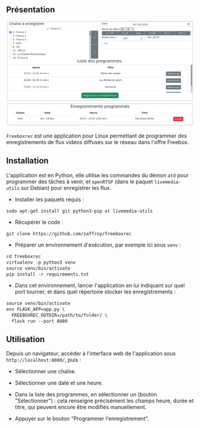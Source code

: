 ## Présentation

![Screenshot](freeboxrec.png)

`Freeboxrec` est une application pour Linux permettant de programmer
des enregistrements de flux vidéos diffusés sur le réseau dans l'offre
Freebox.

## Installation

L'application est en Python, elle utilise les commandes du démon `atd`
pour programmer des tâches à venir, et `openRTSP` (dans le paquet
`livemedia-utils` sur Debian) pour enregistrer les flux.

* Installer les paquets requis :

```
sudo apt-get install git python3-pip at livemedia-utils
```

* Récupérer le code :

```
git clone https://github.com/saffroy/freeboxrec
```

* Préparer un environnement d'exécution, par exemple ici sous `venv` :
 
```
cd freeboxrec
virtualenv -p python3 venv
source venv/bin/activate
pip install -r requirements.txt
```

* Dans cet environnement, lancer l'application en lui indiquant sur
  quel port tourner, et dans quel répertoire stocker les
  enregistrements :

```
source venv/bin/activate
env FLASK_APP=app.py \
  FREEBOXREC_OUTDIR=/path/to/folder/ \
  flask run --port 8080
```

## Utilisation

Depuis un navigateur, accéder à l'interface web de l'application sous
`http://localhost:8080/`, puis :

* Sélectionner une chaîne.

* Sélectionner une date et une heure.

* Dans la liste des programmes, en sélectionner un (bouton
  "Sélectionner") : cela renseigne précisément les champs heure, durée
  et titre, qui peuvent encore être modifiés manuellement.

* Appuyer sur le bouton "Programmer l'enregistrement".
